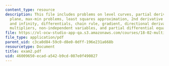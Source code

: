 ```yaml
---
content_type: resource
description: This file includes problems on level curves, partial derivatives, tangent
  plane, max-min problems, least squares approximation, 2nd derivative test, boundaries
  and infinity, differentials, chain rule, gradient, directional derivative, Lagrange
  multipliers, non-independent variables, and partial differential equations.
file: https://ol-ocw-studio-app-qa.s3.amazonaws.com/courses/18-02-multivariable-calculus-spring-2006/46009650ecada542b9cd087e0f490827_exam2.pdf
file_type: application/pdf
parent_uid: c3ca0d84-59c0-d8e0-0dff-196e231a668b
resourcetype: Document
title: exam2.pdf
uid: 46009650-ecad-a542-b9cd-087e0f490827
---
```


